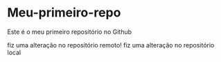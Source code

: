 # Meu-primeiro-repo
Este é o meu primeiro repositório no Github

fiz uma alteração no repositório remoto!
fiz uma alteração no repositório local
